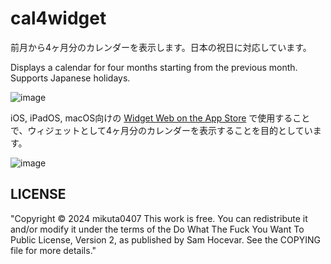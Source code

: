 # cal4widget

前月から4ヶ月分のカレンダーを表示します。日本の祝日に対応しています。

Displays a calendar for four months starting from the previous month.
Supports Japanese holidays.

![image](https://github.com/mikuta0407/cal4widget/assets/13357430/d7a7bf11-ca7c-4da6-b9ac-89b4aa9d9a5a)

iOS, iPadOS, macOS向けの [Widget Web on the App Store](https://apps.apple.com/jp/app/widget-web/id1522169352?l=en-US) で使用することで、ウィジェットとして4ヶ月分のカレンダーを表示することを目的としています。

![image](https://github.com/mikuta0407/cal4widget/assets/13357430/2e3accab-2f21-406f-a9ca-8c5af34c0979)

## LICENSE

"Copyright © 2024 mikuta0407 This work is free. You can redistribute it and/or modify it under the terms of the Do What The Fuck You Want To Public License, Version 2, as published by Sam Hocevar. See the COPYING file for more details."
